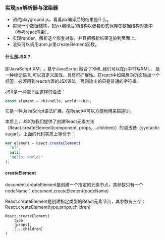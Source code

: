 ### 实现jsx解析器与渲染器
- 调试playground.js，看看jsx编译后的结果是什么。
- 实现一个数据结构，把jsx编译后的结构以嵌套形式保存在数据结构对象中（参考react渲染）。
- 实现render，解析这个嵌套对象，并且把解析结果渲染到页面上。
- 渲染可以调用dom.js里createElement函数。

#### 什么是JSX ?
即JavaScript XML ，基于JavaScript 融合了XML,我们可以在js中书写XML， 是一种标记语言,可以自定义属性，具有可扩展性。在react中如果想向页面输出一个标签，必须用到react内置的JSX语法，否则输出的只是普通的字符串。

JSX是一种像下面这样的语法：
```js
const element = <h1>Hello, world!</h1>;
```
它是一种JavaScript语法扩展，在React中可以方便地用来描述UI。

本质上，JSX为我们提供了创建React元素方法（React.createElement(component, props, ...children)）的语法糖（syntactic sugar）。上面的代码实质上等价于：
```js
var element = React.createElement(
  "h1",
  null,
  "Hello, world!"
);
```
#### createElement

document.createElement是创建一个指定的元素节点，其参数只有一个nodeName：document.createElement(nodeName)

React.createElement是创建指定类型的React元素节点，其参数有三个：React.createElement(type,props,children)
```
React.createElement(
    type,
    [props],
    [...children]
)
```